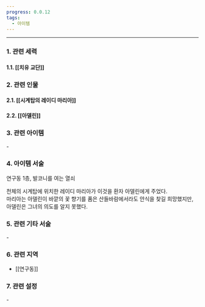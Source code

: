 ```yaml
---
progress: 0.0.12
tags:
  - 아이템
---
```

---
### 1. 관련 세력 
#### 1.1. [[치유 교단]]

### 2. 관련 인물
#### 2.1. [[시계탑의 레이디 마리아]]
#### 2.2. [[아델린]]

### 3. 관련 아이템
\-

### 4. 아이템 서술
연구동 1층, 발코니를 여는 열쇠  
  
천체의 시계탑에 위치한 레이디 마리아가 이것을 환자 아델린에게 주었다.  
마리아는 아델린이 바깥의 꽃 향기를 품은 산들바람에서라도 안식을 찾길 희망했지만, 아델린은 그녀의 의도를 알지 못했다.

### 5. 관련 기타 서술
\- 

### 6. 관련 지역
- [[연구동]]
### 7. 관련 설정
\- 